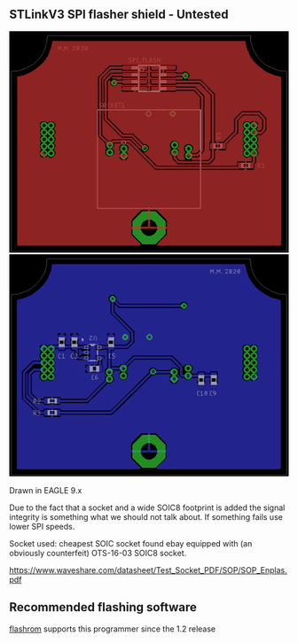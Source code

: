 ## STLinkV3 SPI flasher shield - Untested

![Board top view](https://raw.githubusercontent.com/martonmiklos/stlink_v3_spi_flasher_shield/master/docs/top.png)
![Board bottom view](https://raw.githubusercontent.com/martonmiklos/stlink_v3_spi_flasher_shield/master/docs/bottom.png)

Drawn in EAGLE 9.x

Due to the fact that a socket and a wide SOIC8 footprint is added the signal integrity is something what we should not talk about.
If something fails use lower SPI speeds.

Socket used: cheapest SOIC socket found ebay equipped with (an obviously counterfeit) OTS-16-03 SOIC8 socket.

https://www.waveshare.com/datasheet/Test_Socket_PDF/SOP/SOP_Enplas.pdf

## Recommended flashing software

[flashrom](https://www.flashrom.org/Flashrom) supports this programmer since the 1.2 release

